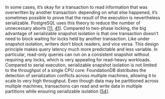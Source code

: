 In some cases, it’s okay for a transaction to read information that was overwritten by another
transaction: depending on what else happened, it’s sometimes possible to prove that the result of
the execution is nevertheless serializable. PostgreSQL uses this theory to reduce the number of
unnecessary aborts [[11](ch07.html#Fekete2005ee),
[41](ch07.html#Ports2012uw)]. Compared to two-phase locking, the big advantage of serializable snapshot isolation is that one
transaction doesn’t need to block waiting for locks held by another transaction. Like under snapshot
isolation, writers don’t block readers, and vice versa. This design principle makes query latency
much more predictable and less variable. In particular, read-only queries can run on a consistent
snapshot without requiring any locks, which is very appealing for read-heavy workloads. 
Compared to serial execution, serializable snapshot isolation is not limited to the throughput of a
single CPU core: FoundationDB distributes the detection of serialization conflicts across multiple
machines, allowing it to scale to very high throughput. Even though data may be partitioned across
multiple machines, transactions can read and write data in multiple partitions while ensuring
serializable isolation [[54](ch07.html#Rosenthal2014vv)].